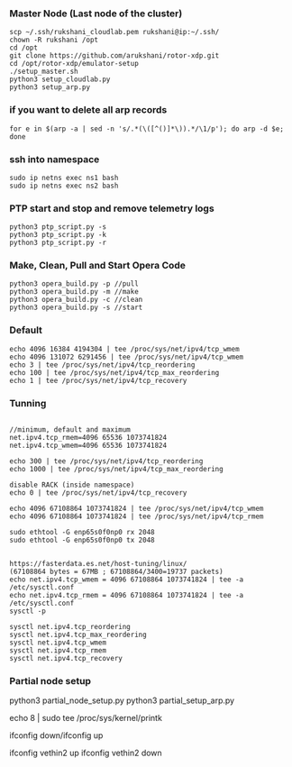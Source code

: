 ### Master Node (Last node of the cluster)

```
scp ~/.ssh/rukshani_cloudlab.pem rukshani@ip:~/.ssh/
chown -R rukshani /opt
cd /opt
git clone https://github.com/arukshani/rotor-xdp.git
cd /opt/rotor-xdp/emulator-setup
./setup_master.sh
python3 setup_cloudlab.py
python3 setup_arp.py
```

### if you want to delete all arp records
```
for e in $(arp -a | sed -n 's/.*(\([^()]*\)).*/\1/p'); do arp -d $e; done
```

### ssh into namespace
```
sudo ip netns exec ns1 bash
sudo ip netns exec ns2 bash
```

### PTP start and stop and remove telemetry logs
```
python3 ptp_script.py -s 
python3 ptp_script.py -k 
python3 ptp_script.py -r
```

### Make, Clean, Pull and Start Opera Code
```
python3 opera_build.py -p //pull
python3 opera_build.py -m //make
python3 opera_build.py -c //clean
python3 opera_build.py -s //start
```

### Default
```
echo 4096 16384 4194304 | tee /proc/sys/net/ipv4/tcp_wmem
echo 4096 131072 6291456 | tee /proc/sys/net/ipv4/tcp_wmem
echo 3 | tee /proc/sys/net/ipv4/tcp_reordering
echo 100 | tee /proc/sys/net/ipv4/tcp_max_reordering
echo 1 | tee /proc/sys/net/ipv4/tcp_recovery
```

### Tunning
```

//minimum, default and maximum
net.ipv4.tcp_rmem=4096 65536 1073741824 
net.ipv4.tcp_wmem=4096 65536 1073741824

echo 300 | tee /proc/sys/net/ipv4/tcp_reordering
echo 1000 | tee /proc/sys/net/ipv4/tcp_max_reordering

disable RACK (inside namespace)
echo 0 | tee /proc/sys/net/ipv4/tcp_recovery

echo 4096 67108864 1073741824 | tee /proc/sys/net/ipv4/tcp_wmem
echo 4096 67108864 1073741824 | tee /proc/sys/net/ipv4/tcp_rmem

sudo ethtool -G enp65s0f0np0 rx 2048
sudo ethtool -G enp65s0f0np0 tx 2048


https://fasterdata.es.net/host-tuning/linux/
(67108864 bytes = 67MB ; 67108864/3400=19737 packets)
echo net.ipv4.tcp_wmem = 4096 67108864 1073741824 | tee -a /etc/sysctl.conf
echo net.ipv4.tcp_rmem = 4096 67108864 1073741824 | tee -a /etc/sysctl.conf
sysctl -p

sysctl net.ipv4.tcp_reordering
sysctl net.ipv4.tcp_max_reordering
sysctl net.ipv4.tcp_wmem
sysctl net.ipv4.tcp_rmem
sysctl net.ipv4.tcp_recovery
```

### Partial node setup
python3 partial_node_setup.py
python3 partial_setup_arp.py

echo 8 | sudo tee /proc/sys/kernel/printk

ifconfig down/ifconfig up

ifconfig vethin2 up
ifconfig vethin2 down
